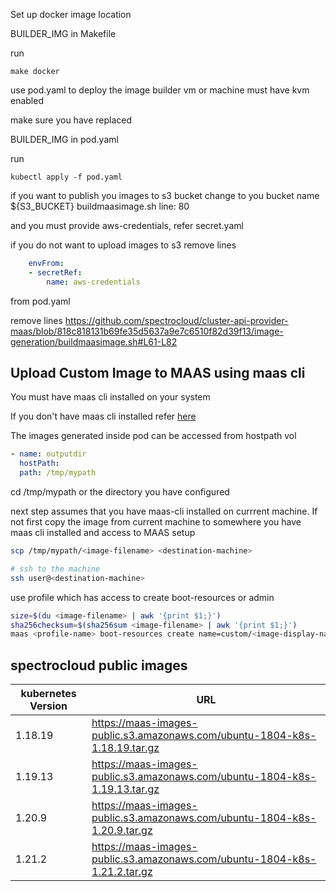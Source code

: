 Set up docker image location

BUILDER_IMG in Makefile

run
```
make docker
```

use pod.yaml to deploy the image builder
vm or machine must have kvm enabled

make sure you have replaced 

BUILDER_IMG in pod.yaml

run
```shell
kubectl apply -f pod.yaml
```

if you want to publish you images to s3 bucket 
change to you bucket name ${S3_BUCKET} buildmaasimage.sh line: 80

and you must provide aws-credentials, refer secret.yaml


if you do not want to upload images to s3
remove lines

```yaml
    envFrom:
    - secretRef:
        name: aws-credentials
```

from pod.yaml

remove lines
https://github.com/spectrocloud/cluster-api-provider-maas/blob/818c818131b69fe35d5637a9e7c6510f82d39f13/image-generation/buildmaasimage.sh#L61-L82


## Upload Custom Image to MAAS using maas cli
 
You must have maas cli installed on your system 

If you don't have maas cli installed refer [here](https://maas.io/docs/snap/3.0/ui/maas-cli)

The images generated inside pod can be accessed from hostpath vol
```yaml
- name: outputdir
  hostPath:
  path: /tmp/mypath
```

cd /tmp/mypath or the directory you have configured

next step assumes that you have maas-cli installed on currrent machine. 
If not first copy the image from current machine to somewhere you have maas cli installed and access to MAAS setup
```bash
scp /tmp/mypath/<image-filename> <destination-machine>

# ssh to the machine
ssh user@<destination-machine>
```

use <profile-name> profile which has access to create boot-resources or admin
```bash
size=$(du <image-filename> | awk '{print $1;}')
sha256checksum=$(sha256sum <image-filename> | awk '{print $1;}')
maas <profile-name> boot-resources create name=custom/<image-display-name> architecture=amd64/generic sha256=$sha256checksum size=$size content@=<image-filename>
```

## spectrocloud public images 
| kubernetes Version | URL                                                                        |
|--------------------|----------------------------------------------------------------------------|
| 1.18.19            | https://maas-images-public.s3.amazonaws.com/ubuntu-1804-k8s-1.18.19.tar.gz |
| 1.19.13            | https://maas-images-public.s3.amazonaws.com/ubuntu-1804-k8s-1.19.13.tar.gz |
| 1.20.9             | https://maas-images-public.s3.amazonaws.com/ubuntu-1804-k8s-1.20.9.tar.gz  |
| 1.21.2             | https://maas-images-public.s3.amazonaws.com/ubuntu-1804-k8s-1.21.2.tar.gz  |

